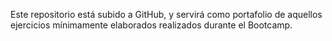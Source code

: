 Este repositorio está subido a GitHub, y servirá como portafolio de aquellos ejercicios mínimamente elaborados realizados durante el Bootcamp.
